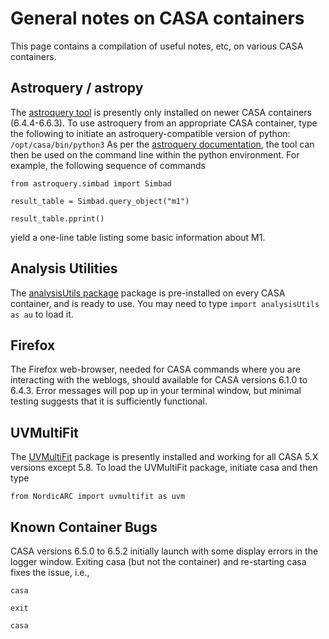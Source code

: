 # General notes on CASA containers 

This page contains a compilation of useful notes, etc, on various CASA containers.

## Astroquery / astropy

The [astroquery tool](https://astroquery.readthedocs.io/en/latest/) is presently only installed on newer CASA containers (6.4.4-6.6.3).  To use astroquery from an appropriate CASA container, type the following to initiate an astroquery-compatible version of python:
`/opt/casa/bin/python3`
As per the [astroquery documentation](https://astroquery.readthedocs.io/en/latest/), the tool can then be used on the command line within the python environment.  For example, the following sequence of commands

`from astroquery.simbad import Simbad`

`result_table = Simbad.query_object("m1")`


`result_table.pprint()`

yield a one-line table listing some basic information about M1.

## Analysis Utilities
The [analysisUtils package](https://casaguides.nrao.edu/index.php/Analysis_Utilities) package is pre-installed on every CASA container, and is ready to use.  You may need to type
`import analysisUtils as au`
to load it.

## Firefox
The Firefox web-browser, needed for CASA commands where you are interacting with the weblogs, should available for CASA versions 6.1.0 to 6.4.3.  Error messages will pop up in your terminal window, but minimal testing suggests that it is sufficiently functional.

## UVMultiFit
The [UVMultiFit](https://github.com/onsala-space-observatory/UVMultiFit/blob/master/INSTALL.md) package is presently installed and working for all CASA 5.X versions except 5.8.  To load the UVMultiFit package, initiate casa and then type

`from NordicARC import uvmultifit as uvm`

## Known Container Bugs
CASA versions 6.5.0 to 6.5.2 initially launch with some display errors in the logger window.  Exiting casa (but not the container) and re-starting casa fixes the issue, i.e.,

`casa`

`exit`

`casa`


